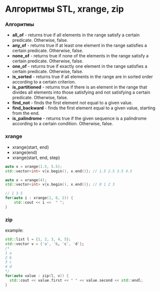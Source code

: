 # Алгоритмы STL, xrange, zip

### Алгоритмы

- **all_of** - returns true if all elements in the range satisfy a certain predicate. Otherwise, false.
- **any_of** -  returns true if at least one element in the range satisfies a certain predicate. Otherwise, false.
- **none_of** - returns true if none of the elements in the range satisfy a certain predicate. Otherwise, false.
- **one_of** - returns true if exactly one element in the range satisfies a certain predicate. Otherwise, false.
- **is_sorted** -  returns true if all elements in the range are in sorted order according to a certain criterion.
- **is_partitioned** - returns true if there is an element in the range that divides all elements into those satisfying and not satisfying a certain predicate. Otherwise, false.
- **find_not** -  finds the first element not equal to a given value.
- **find_backward** - finds the first element equal to a given value, starting from the end.
- **is_palindrome** - returns true if the given sequence is a palindrome according to a certain condition. Otherwise, false.

### xrange
- xrange(start, end)
- xrange(end)
- xrange(start, end, step)

```cpp
auto x = xrange(1.5, 5.5);
std::vector<int> v{x.begin(), x.end()}; // 1.5 2.5 3.5 4.5
```

```cpp
auto x = xrange(4);
std::vector<int> v{x.begin(), x.end()}; // 0 1 2 3
```

```cpp
// 1 3 5
for(auto i : xrange(1, 6, 2)) {
    std::cout << i <<  " ";
}
```
### zip

example:
```c++
std::list l = {1, 2, 3, 4, 5};
std::vector v = {'a', 'b, 'c', 'd'};
/*
1 a
2 b
3 c
4 d
*/
for(auto value : zip(l, v)) {
  std::cout << value.first << " " << value.second << std::endl;
}
```